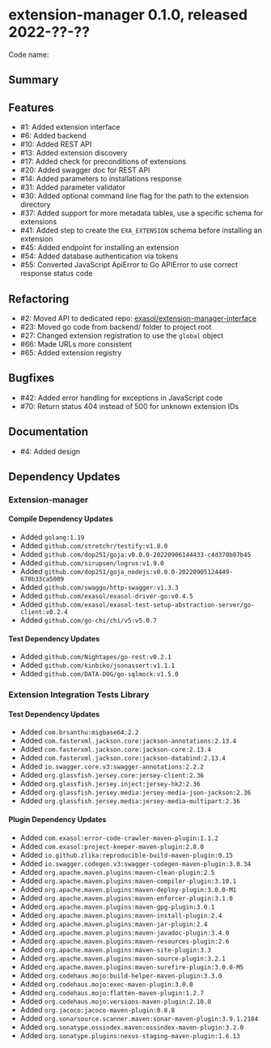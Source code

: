 # extension-manager 0.1.0, released 2022-??-??

Code name:

## Summary

## Features

* #1: Added extension interface
* #6: Added backend
* #10: Added REST API
* #13: Added extension discovery
* #17: Added check for preconditions of extensions
* #20: Added swagger doc for REST API
* #14: Added parameters to installations response
* #31: Added parameter validator
* #30: Added optional command line flag for the path to the extension directory
* #37: Added support for more metadata tables, use a specific schema for extensions
* #41: Added step to create the `EXA_EXTENSION` schema before installing an extension
* #45: Added endpoint for installing an extension
* #54: Added database authentication via tokens
* #55: Converted JavaScript ApiError to Go APIError to use correct response status code

## Refactoring

* #2: Moved API to dedicated repo: [exasol/extension-manager-interface](https://github.com/exasol/extension-manager-interface/)
* #23: Moved go code from backend/ folder to project root
* #27: Changed extension registration to use the `global` object
* #66: Made URLs more consistent
* #65: Added extension registry

## Bugfixes

* #42: Added error handling for exceptions in JavaScript code
* #70: Return status 404 instead of 500 for unknown extension IDs

## Documentation

* #4: Added design

## Dependency Updates

### Extension-manager

#### Compile Dependency Updates

* Added `golang:1.19`
* Added `github.com/stretchr/testify:v1.8.0`
* Added `github.com/dop251/goja:v0.0.0-20220906144433-c4d370b87b45`
* Added `github.com/sirupsen/logrus:v1.9.0`
* Added `github.com/dop251/goja_nodejs:v0.0.0-20220905124449-678b33ca5009`
* Added `github.com/swaggo/http-swagger:v1.3.3`
* Added `github.com/exasol/exasol-driver-go:v0.4.5`
* Added `github.com/exasol/exasol-test-setup-abstraction-server/go-client:v0.2.4`
* Added `github.com/go-chi/chi/v5:v5.0.7`

#### Test Dependency Updates

* Added `github.com/Nightapes/go-rest:v0.2.1`
* Added `github.com/kinbiko/jsonassert:v1.1.1`
* Added `github.com/DATA-DOG/go-sqlmock:v1.5.0`

### Extension Integration Tests Library

#### Test Dependency Updates

* Added `com.brsanthu:migbase64:2.2`
* Added `com.fasterxml.jackson.core:jackson-annotations:2.13.4`
* Added `com.fasterxml.jackson.core:jackson-core:2.13.4`
* Added `com.fasterxml.jackson.core:jackson-databind:2.13.4`
* Added `io.swagger.core.v3:swagger-annotations:2.2.2`
* Added `org.glassfish.jersey.core:jersey-client:2.36`
* Added `org.glassfish.jersey.inject:jersey-hk2:2.36`
* Added `org.glassfish.jersey.media:jersey-media-json-jackson:2.36`
* Added `org.glassfish.jersey.media:jersey-media-multipart:2.36`

#### Plugin Dependency Updates

* Added `com.exasol:error-code-crawler-maven-plugin:1.1.2`
* Added `com.exasol:project-keeper-maven-plugin:2.8.0`
* Added `io.github.zlika:reproducible-build-maven-plugin:0.15`
* Added `io.swagger.codegen.v3:swagger-codegen-maven-plugin:3.0.34`
* Added `org.apache.maven.plugins:maven-clean-plugin:2.5`
* Added `org.apache.maven.plugins:maven-compiler-plugin:3.10.1`
* Added `org.apache.maven.plugins:maven-deploy-plugin:3.0.0-M1`
* Added `org.apache.maven.plugins:maven-enforcer-plugin:3.1.0`
* Added `org.apache.maven.plugins:maven-gpg-plugin:3.0.1`
* Added `org.apache.maven.plugins:maven-install-plugin:2.4`
* Added `org.apache.maven.plugins:maven-jar-plugin:2.4`
* Added `org.apache.maven.plugins:maven-javadoc-plugin:3.4.0`
* Added `org.apache.maven.plugins:maven-resources-plugin:2.6`
* Added `org.apache.maven.plugins:maven-site-plugin:3.3`
* Added `org.apache.maven.plugins:maven-source-plugin:3.2.1`
* Added `org.apache.maven.plugins:maven-surefire-plugin:3.0.0-M5`
* Added `org.codehaus.mojo:build-helper-maven-plugin:3.3.0`
* Added `org.codehaus.mojo:exec-maven-plugin:3.0.0`
* Added `org.codehaus.mojo:flatten-maven-plugin:1.2.7`
* Added `org.codehaus.mojo:versions-maven-plugin:2.10.0`
* Added `org.jacoco:jacoco-maven-plugin:0.8.8`
* Added `org.sonarsource.scanner.maven:sonar-maven-plugin:3.9.1.2184`
* Added `org.sonatype.ossindex.maven:ossindex-maven-plugin:3.2.0`
* Added `org.sonatype.plugins:nexus-staging-maven-plugin:1.6.13`
